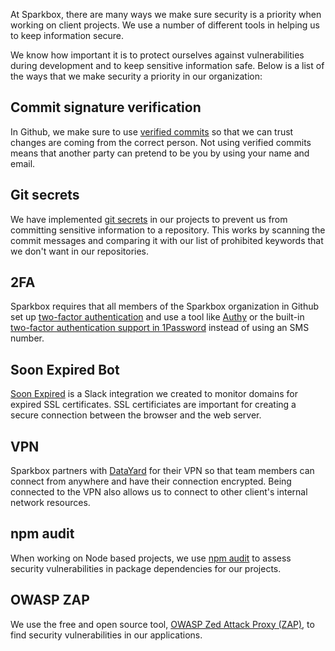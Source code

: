 At Sparkbox, there are many ways we make sure security is a priority when working on client projects. We use a number of different tools in helping us to keep information secure.

We know how important it is to protect ourselves against vulnerabilities during development and to keep sensitive information safe. Below is a list of the ways that we make security a priority in our organization:

## Commit signature verification

In Github, we make sure to use [verified commits](https://github.com/sparkbox/standard/blob/master/security/verified-commits.md) so that we can trust changes are coming from the correct person. Not using verified commits means that another party can pretend to be you by using your name and email.

## Git secrets

We have implemented [git secrets](https://github.com/sparkbox/secrets) in our projects to prevent us from committing sensitive information to a repository. This works by scanning the commit messages and comparing it with our list of prohibited keywords that we don't want in our repositories.

## 2FA

Sparkbox requires that all members of the Sparkbox organization in Github set up [two-factor authentication](https://github.com/sparkbox/standard/blob/master/security/two-factor-authentication.md) and use a tool like [Authy](https://authy.com/) or the built-in [two-factor authentication support in 1Password](https://support.1password.com/one-time-passwords/) instead of using an SMS number.

## Soon Expired Bot

[Soon Expired](https://github.com/sparkbox/soonexpired) is a Slack integration we created to monitor domains for expired SSL certificates. SSL certificiates are important for creating a secure connection between the browser and the web server.

## VPN

Sparkbox partners with [DataYard](https://datayard.us) for their VPN so that team members can connect from anywhere and have their connection encrypted. Being connected to the VPN also allows us to connect to other client's internal network resources.

## npm audit

When working on Node based projects, we use [npm audit](https://docs.npmjs.com/cli/audit) to assess security vulnerabilities in package dependencies for our projects.

## OWASP ZAP

We use the free and open source tool, [OWASP Zed Attack Proxy (ZAP)](https://www.zaproxy.org/), to find security vulnerabilities in our applications.
